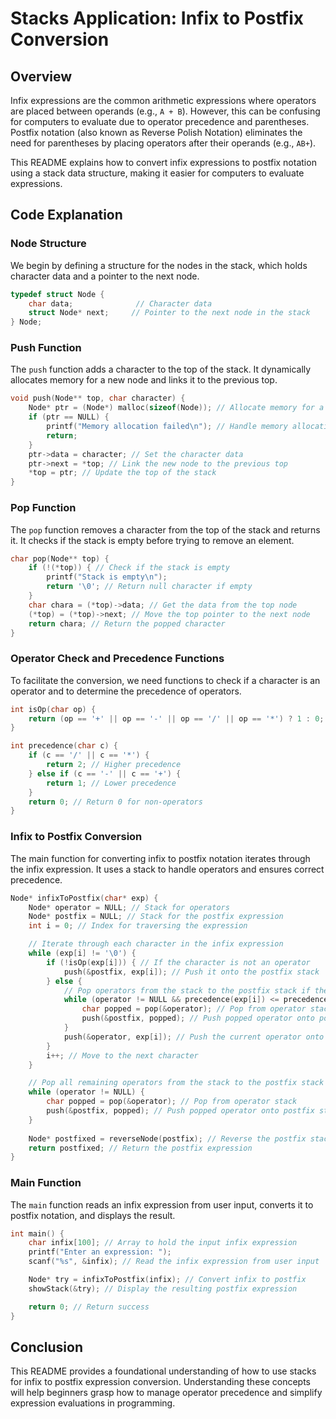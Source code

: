 # Stacks Application: Infix to Postfix Conversion

## Overview

Infix expressions are the common arithmetic expressions where operators are placed between operands (e.g., `A + B`). However, this can be confusing for computers to evaluate due to operator precedence and parentheses. Postfix notation (also known as Reverse Polish Notation) eliminates the need for parentheses by placing operators after their operands (e.g., `AB+`). 

This README explains how to convert infix expressions to postfix notation using a stack data structure, making it easier for computers to evaluate expressions.

## Code Explanation

### Node Structure

We begin by defining a structure for the nodes in the stack, which holds character data and a pointer to the next node.

```c
typedef struct Node {
    char data;              // Character data
    struct Node* next;     // Pointer to the next node in the stack
} Node;
```

### Push Function

The `push` function adds a character to the top of the stack. It dynamically allocates memory for a new node and links it to the previous top.

```c
void push(Node** top, char character) {
    Node* ptr = (Node*) malloc(sizeof(Node)); // Allocate memory for a new node
    if (ptr == NULL) { 
        printf("Memory allocation failed\n"); // Handle memory allocation failure
        return;
    }
    ptr->data = character; // Set the character data
    ptr->next = *top; // Link the new node to the previous top
    *top = ptr; // Update the top of the stack
}
```

### Pop Function

The `pop` function removes a character from the top of the stack and returns it. It checks if the stack is empty before trying to remove an element.

```c
char pop(Node** top) {
    if (!(*top)) { // Check if the stack is empty
        printf("Stack is empty\n");
        return '\0'; // Return null character if empty
    }
    char chara = (*top)->data; // Get the data from the top node
    (*top) = (*top)->next; // Move the top pointer to the next node
    return chara; // Return the popped character
}
```

### Operator Check and Precedence Functions

To facilitate the conversion, we need functions to check if a character is an operator and to determine the precedence of operators.

```c
int isOp(char op) {
    return (op == '+' || op == '-' || op == '/' || op == '*') ? 1 : 0; // Check if it is an operator
}

int precedence(char c) {
    if (c == '/' || c == '*') {
        return 2; // Higher precedence
    } else if (c == '-' || c == '+') {
        return 1; // Lower precedence
    }
    return 0; // Return 0 for non-operators
}
```

### Infix to Postfix Conversion

The main function for converting infix to postfix notation iterates through the infix expression. It uses a stack to handle operators and ensures correct precedence.

```c
Node* infixToPostfix(char* exp) {
    Node* operator = NULL; // Stack for operators
    Node* postfix = NULL; // Stack for the postfix expression
    int i = 0; // Index for traversing the expression

    // Iterate through each character in the infix expression
    while (exp[i] != '\0') {
        if (!isOp(exp[i])) { // If the character is not an operator
            push(&postfix, exp[i]); // Push it onto the postfix stack
        } else {
            // Pop operators from the stack to the postfix stack if they have greater or equal precedence
            while (operator != NULL && precedence(exp[i]) <= precedence(operator->data)) {
                char popped = pop(&operator); // Pop from operator stack
                push(&postfix, popped); // Push popped operator onto postfix stack
            }
            push(&operator, exp[i]); // Push the current operator onto the operator stack
        }
        i++; // Move to the next character
    }

    // Pop all remaining operators from the stack to the postfix stack
    while (operator != NULL) {
        char popped = pop(&operator); // Pop from operator stack
        push(&postfix, popped); // Push popped operator onto postfix stack
    }
    
    Node* postfixed = reverseNode(postfix); // Reverse the postfix stack for correct order
    return postfixed; // Return the postfix expression
}
```

### Main Function

The `main` function reads an infix expression from user input, converts it to postfix notation, and displays the result.

```c
int main() {
    char infix[100]; // Array to hold the input infix expression
    printf("Enter an expression: ");
    scanf("%s", &infix); // Read the infix expression from user input

    Node* try = infixToPostfix(infix); // Convert infix to postfix
    showStack(&try); // Display the resulting postfix expression

    return 0; // Return success
}
```

## Conclusion

This README provides a foundational understanding of how to use stacks for infix to postfix expression conversion. Understanding these concepts will help beginners grasp how to manage operator precedence and simplify expression evaluations in programming. 